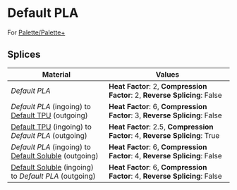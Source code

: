 # Default PLA

For [Palette/Palette+](palette.md)

## Splices

Material | Values
-------- | ------
_Default PLA_ | **Heat Factor**: 2, **Compression Factor**: 2, **Reverse Splicing**: False
_Default PLA_ (ingoing) to [Default TPU](default_tpu.md) (outgoing) | **Heat Factor**: 6, **Compression Factor**: 3, **Reverse Splicing**: False
[Default TPU](default_tpu.md) (ingoing) to _Default PLA_ (outgoing) | **Heat Factor**: 2.5, **Compression Factor**: 4, **Reverse Splicing**: True
_Default PLA_ (ingoing) to [Default Soluble](default_soluble.md) (outgoing) | **Heat Factor**: 6, **Compression Factor**: 4, **Reverse Splicing**: False
[Default Soluble](default_soluble.md) (ingoing) to _Default PLA_ (outgoing) | **Heat Factor**: 6, **Compression Factor**: 4, **Reverse Splicing**: False
